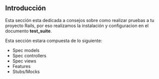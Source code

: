 ## Introducción

Esta sección esta dedicada a consejos sobre como realizar pruebas a tu proyecto
Rails, por eso realizamos la instalación y configuracion en el documento **test_suite**.

Esta sección estara compuesta de lo siguiente:

* Spec models
* Spec controllers
* Spec views
* Features
* Stubs/Mocks

